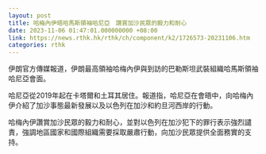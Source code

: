 ```yaml
---
layout: post
title: 哈梅內伊晤哈馬斯領袖哈尼亞　讚賞加沙民眾的毅力和耐心
date: 2023-11-06 01:47:01.000000000 +08:00
link: https://news.rthk.hk/rthk/ch/component/k2/1726573-20231106.htm
categories: rthk
---
```


伊朗官方傳媒報道，伊朗最高領袖哈梅內伊與到訪的巴勒斯坦武裝組織哈馬斯領袖哈尼亞會面。

哈尼亞從2019年起在卡塔爾和土耳其居住。報道指，哈尼亞在會晤中，向哈梅內伊介紹了加沙事態最新發展以及以色列在加沙和約旦河西岸的行動。

哈梅內伊讚賞加沙民眾的毅力和耐心，並對以色列在加沙犯下的罪行表示強烈譴責，強調地區國家和國際組織需要採取嚴肅行動，向加沙民眾提供全面務實的支持。
